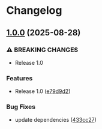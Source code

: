 # Changelog

## [1.0.0](https://github.com/Jmainguy/certificatedownloader/compare/v0.2.0...v1.0.0) (2025-08-28)


### ⚠ BREAKING CHANGES

* Release 1.0

### Features

* Release 1.0 ([e79d9d2](https://github.com/Jmainguy/certificatedownloader/commit/e79d9d28ea89bdc3ac9c52a4e3bc41420577fb5b))


### Bug Fixes

* update dependencies ([433cc27](https://github.com/Jmainguy/certificatedownloader/commit/433cc2790cd8520e9e35827ea861af60e544c733))
